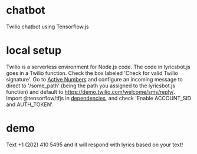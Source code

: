 # chatbot
Twilio chatbot using Tensorflow.js

# local setup

Twilio is a serverless environment for Node.js code. 
The code in lyricsbot.js goes in a Twilio function. Check the box labeled 'Check for valid Twilio signature'. Go to [Active Numbers](https://www.twilio.com/console/phone-numbers/incoming) and configure an incoming message to direct to '/some_path' (being the path you assigned to the lyricsbot.js function) and default to https://demo.twilio.com/welcome/sms/reply/. Import @tensorflow/tfjs in [dependencies](https://www.twilio.com/console/functions/configure), and check 'Enable ACCOUNT_SID and AUTH_TOKEN'. 

# demo
Text +1 (202) 410 5495 and it will respond with lyrics based on your text! 